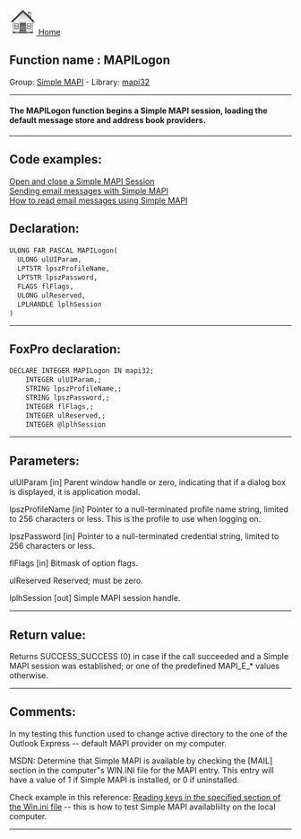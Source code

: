 [<img src="../../images/home.png"> Home ](https://github.com/VFPX/Win32API)  

## Function name : MAPILogon
Group: [Simple MAPI](../../functions_group.md#Simple_MAPI)  -  Library: [mapi32](../../Libraries.md#mapi32)  
***  


#### The MAPILogon function begins a Simple MAPI session, loading the default message store and address book providers.
***  


## Code examples:
[Open and close a Simple MAPI Session](../../samples/sample_190.md)  
[Sending email messages with Simple MAPI](../../samples/sample_193.md)  
[How to read email messages using Simple MAPI](../../samples/sample_270.md)  

## Declaration:
```foxpro  
ULONG FAR PASCAL MAPILogon(
  ULONG ulUIParam,
  LPTSTR lpszProfileName,
  LPTSTR lpszPassword,
  FLAGS flFlags,
  ULONG ulReserved,
  LPLHANDLE lplhSession
)  
```  
***  


## FoxPro declaration:
```foxpro  
DECLARE INTEGER MAPILogon IN mapi32;
	INTEGER ulUIParam,;
	STRING lpszProfileName,;
	STRING lpszPassword,;
	INTEGER flFlags,;
	INTEGER ulReserved,;
	INTEGER @lplhSession  
```  
***  


## Parameters:
ulUIParam 
[in] Parent window handle or zero, indicating that if a dialog box is displayed, it is application modal. 

lpszProfileName 
[in] Pointer to a null-terminated profile name string, limited to 256 characters or less. This is the profile to use when logging on. 

lpszPassword 
[in] Pointer to a null-terminated credential string, limited to 256 characters or less. 

flFlags 
[in] Bitmask of option flags. 

ulReserved 
Reserved; must be zero. 

lplhSession 
[out] Simple MAPI session handle.  
***  


## Return value:
Returns SUCCESS_SUCCESS (0) in case if the call succeeded and a Simple MAPI session was established; or one of the predefined MAPI_E_* values otherwise.  
***  


## Comments:
In my testing this function used to change active directory to the one of the Outlook Express -- default MAPI provider on my computer.  
  
MSDN: Determine that Simple MAPI is available by checking the [MAIL] section in the computer"s WIN.INI file for the MAPI entry. This entry will have a value of 1 if Simple MAPI is installed, or 0 if uninstalled.   
  
Check example in this reference: [Reading keys in the specified section of the Win.ini file](../../samples/sample_136.md) -- this is how to test Simple MAPI availabliilty on the local computer.  
  
***  

